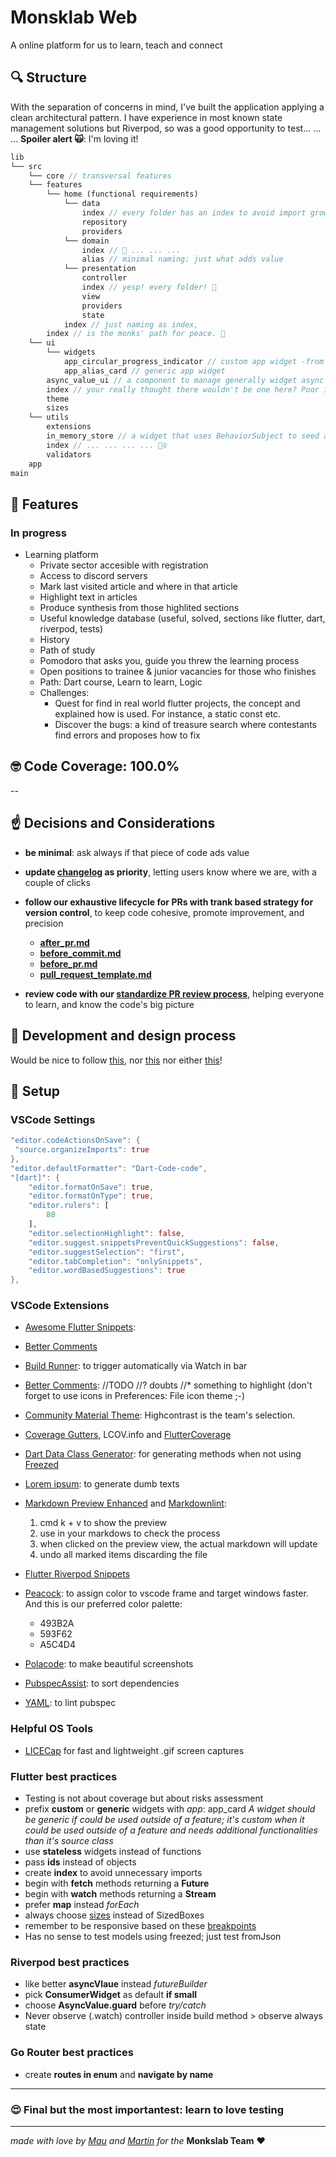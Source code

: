 # Monsklab Web

A online platform for us to learn, teach and connect

## :mag: Structure

With the separation of concerns in mind, I've built the application applying a clean architectural pattern. I have experience in most known state management solutions but Riverpod, so was a good opportunity to test... ... ... **Spoiler alert 🙀**: I'm loving it!

```dart
lib
└── src
    └── core // transversal features 
    └── features
        └── home (functional requirements)
            └── data
                index // every folder has an index to avoid import growth
                repository
                providers
            └── domain
                index // 🤨 ... ... ...
                alias // minimal naming: just what adds value
            └── presentation
                controller
                index // yesp! every folder! 🤣
                view
                providers
                state
            index // just naming as index,
        index // is the monks' path for peace. 🙏
    └── ui
        └── widgets
            app_circular_progress_indicator // custom app widget -from there the 'app'-
            app_alias_card // generic app widget
        async_value_ui // a component to manage generally widget async state
        index // your really thought there wouldn't be one here? Poor inocent 😂
        theme
        sizes
    └── utils
        extensions
        in_memory_store // a widget that uses BehaviorSubject to seed and store
        index // ... ... ... ... 🧟‍♀️
        validators
    app
main
```

## :blue_book: Features

### In progress

- Learning platform
  - Private sector accesible with registration
  - Access to discord servers
  - Mark last visited article and where in that article
  - Highlight text in articles
  - Produce synthesis from those highlited sections
  - Useful knowledge database (useful, solved, sections like flutter, dart, riverpod, tests)
  - History
  - Path of study
  - Pomodoro that asks you, guide you threw the learning process
  - Open positions to trainee & junior vacancies for those who finishes
  - Path: Dart course, Learn to learn, Logic
  - Challenges:
    - Quest for find in real world flutter projects, the concept and explained how is used. For instance, a static const etc.
    - Discover the bugs: a kind of treasure search where contestants find errors and proposes how to fix

## :nerd_face: Code Coverage: 100.0%

--

## :point_up: Decisions and Considerations

- **be minimal**: ask always if that piece of code ads value
- **update [changelog](./changelog.md) as priority**, letting users know where we are, with a couple of clicks
- **follow our exhaustive lifecycle for PRs with trank based strategy for version control**, to keep code cohesive, promote improvement, and precision
  - **[after_pr.md](./docs/1_after_pr.md)**
  - **[before_commit.md](./docs/2_before_commit.md)**
  - **[before_pr.md](./docs/3_before_pr.md)**
  - **[pull_request_template.md](./docs/pull_request_template.md)**

- **review code with our [standardize PR review process](./docs/review_process.md)**, helping everyone to learn, and know the code's big picture

## :blue_book: Development and design process

Would be nice to follow [this](https://material.io/resources/color/#!/?view.left=0&view.right=0), nor [this](https://fonts.google.com/?category=Display,Handwriting) nor either [this](https://developer.apple.com/design/human-interface-guidelines/ios/visual-design)!

## :muscle: Setup

### **VSCode Settings**

```dart
"editor.codeActionsOnSave": {
 "source.organizeImports": true
},
"editor.defaultFormatter": "Dart-Code-code",
"[dart]": {
    "editor.formatOnSave": true,
    "editor.formatOnType": true,
    "editor.rulers": [
        80
    ],
    "editor.selectionHighlight": false,
    "editor.suggest.snippetsPreventQuickSuggestions": false,
    "editor.suggestSelection": "first",
    "editor.tabCompletion": "onlySnippets",
    "editor.wordBasedSuggestions": true
},
```

### **VSCode Extensions**

- [Awesome Flutter Snippets](https://marketplace.visualstudio.com/items?itemName=Nash.awesome-flutter-snippets):
- [Better Comments](https://marketplace.visualstudio.com/items?itemName=aaron-bond.better-comments)
- [Build Runner](https://marketplace.visualstudio.com/items?itemName=GaetSchwartz.build-runner): to trigger automatically via Watch in bar
- [Better Comments](https://marketplace.visualstudio.com/items?itemName=aaron-bond.better-comments): //TODO //? doubts //* something to highlight (don't forget to use icons in Preferences: File icon theme ;-)
- [Community Material Theme](https://marketplace.visualstudio.com/items?itemName=Equinusocio.vsc-community-material-theme): Highcontrast is the team's selection.
- [Coverage Gutters](https://marketplace.visualstudio.com/items?itemName=ryanluker.vscode-coverage-gutters), LCOV.info and [FlutterCoverage](https://marketplace.visualstudio.com/items?itemName=Flutterando.flutter-coverage)
- [Dart Data Class Generator](https://marketplace.visualstudio.com/items?itemName=hzgood.dart-data-class-generator): for generating methods when not using [Freezed](https://marketplace.visualstudio.com/items?itemName=blaxou.freezed)
- [Lorem ipsum](https://marketplace.visualstudio.com/items?itemName=Tyriar.lorem-ipsum): to generate dumb texts
- [Markdown Preview Enhanced](https://marketplace.visualstudio.com/items?itemName=shd101wyy.markdown-preview-enhanced) and [Markdownlint](https://marketplace.visualstudio.com/items?itemName=DavidAnson.vscode-markdownlint):
    1. cmd k + v to show the preview
    2. use in your markdows to check the process
    3. when clicked on the preview view, the actual markdown will update
    4. undo all marked items discarding the file
- [Flutter Riverpod Snippets](https://marketplace.visualstudio.com/items?itemName=robert-brunhage.flutter-riverpod-snippets)
- [Peacock](https://marketplace.visualstudio.com/items?itemName=johnpapa.vscode-peacock): to assign color to vscode frame and target windows faster. And this is our preferred color palette:
  - 493B2A
  - 593F62
  - A5C4D4

- [Polacode](https://marketplace.visualstudio.com/items?itemName=jeff-hykin.polacode-2019): to make beautiful screenshots
- [PubspecAssist](https://marketplace.visualstudio.com/items?itemName=jeroen-meijer.pubspec-assist): to sort dependencies
- [YAML](https://marketplace.visualstudio.com/items?itemName=redhat.vscode-yaml): to lint pubspec

### **Helpful OS Tools**

- [LICECap](https://www.cockos.com/licecap/) for fast and lightweight .gif screen captures

### **Flutter best practices**

- Testing is not about coverage but about risks assessment
- prefix **custom** or **generic** widgets with _app_: app_card
_A widget should be generic if could be used outside of a feature; it's custom when it could be used outside of a feature and needs additional functionalities than it's source class_
- use **stateless** widgets instead of functions
- pass **ids** instead of objects
- create **index** to avoid unnecessary imports
- begin with **fetch** methods returning a **Future**
- begin with **watch** methods returning a **Stream**
- prefer **map** instead _forEach_
- always choose [sizes](./lib/src/ui/sizes) instead of SizedBoxes
- remember to be responsive based on these [breakpoints](./lib/src/ui/breakpoints)
- Has no sense to test models using freezed; just test fromJson

### **Riverpod best practices**

- like better **asyncVlaue** instead _futureBuilder_
- pick **ConsumerWidget** as default **if small**
- choose **AsyncValue.guard** before _try/catch_
- Never observe (.watch) controller inside build method > observe always state

### **Go Router best practices**

- create **routes in enum** and **navigate by name**

---

### :heart_eyes:  Final but the most importantest: learn to love testing

---
_made with love by [Mau](https://github.com/maurodibert) and [Martin](https://github.com/mal2tin)  for the_ **Monkslab Team** ❤️
